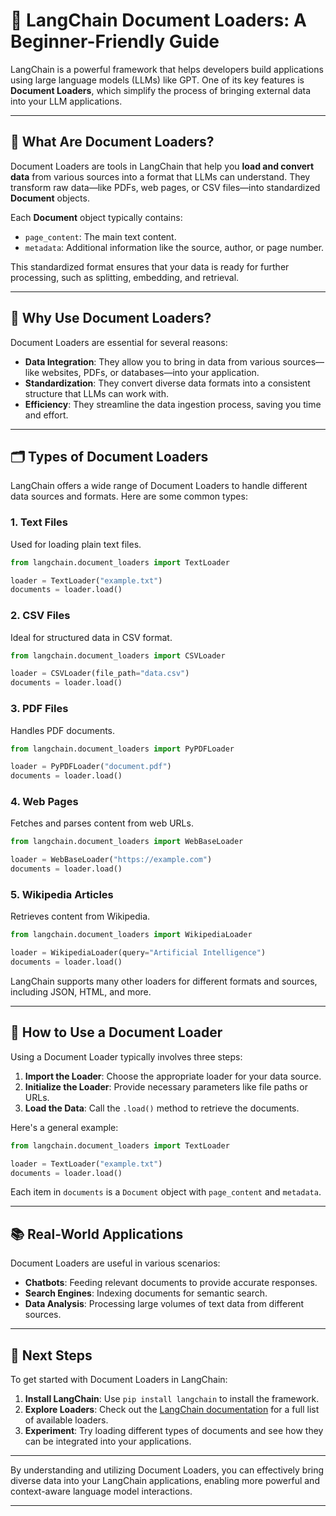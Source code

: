# 📘 LangChain Document Loaders: A Beginner-Friendly Guide

LangChain is a powerful framework that helps developers build applications using large language models (LLMs) like GPT. One of its key features is **Document Loaders**, which simplify the process of bringing external data into your LLM applications.

---

## 📄 What Are Document Loaders?

Document Loaders are tools in LangChain that help you **load and convert data** from various sources into a format that LLMs can understand. They transform raw data—like PDFs, web pages, or CSV files—into standardized **Document** objects.

Each **Document** object typically contains:

* `page_content`: The main text content.
* `metadata`: Additional information like the source, author, or page number.

This standardized format ensures that your data is ready for further processing, such as splitting, embedding, and retrieval.

---

## 🧰 Why Use Document Loaders?

Document Loaders are essential for several reasons:

* **Data Integration**: They allow you to bring in data from various sources—like websites, PDFs, or databases—into your application.
* **Standardization**: They convert diverse data formats into a consistent structure that LLMs can work with.
* **Efficiency**: They streamline the data ingestion process, saving you time and effort.

---

## 🗂️ Types of Document Loaders

LangChain offers a wide range of Document Loaders to handle different data sources and formats. Here are some common types:

### 1. **Text Files**

Used for loading plain text files.

```python
from langchain.document_loaders import TextLoader

loader = TextLoader("example.txt")
documents = loader.load()
```



### 2. **CSV Files**

Ideal for structured data in CSV format.

```python
from langchain.document_loaders import CSVLoader

loader = CSVLoader(file_path="data.csv")
documents = loader.load()
```



### 3. **PDF Files**

Handles PDF documents.

```python
from langchain.document_loaders import PyPDFLoader

loader = PyPDFLoader("document.pdf")
documents = loader.load()
```



### 4. **Web Pages**

Fetches and parses content from web URLs.

```python
from langchain.document_loaders import WebBaseLoader

loader = WebBaseLoader("https://example.com")
documents = loader.load()
```



### 5. **Wikipedia Articles**

Retrieves content from Wikipedia.

```python
from langchain.document_loaders import WikipediaLoader

loader = WikipediaLoader(query="Artificial Intelligence")
documents = loader.load()
```



LangChain supports many other loaders for different formats and sources, including JSON, HTML, and more.

---

## 🔄 How to Use a Document Loader

Using a Document Loader typically involves three steps:

1. **Import the Loader**: Choose the appropriate loader for your data source.
2. **Initialize the Loader**: Provide necessary parameters like file paths or URLs.
3. **Load the Data**: Call the `.load()` method to retrieve the documents.

Here's a general example:

```python
from langchain.document_loaders import TextLoader

loader = TextLoader("example.txt")
documents = loader.load()
```



Each item in `documents` is a `Document` object with `page_content` and `metadata`.

---

## 📚 Real-World Applications

Document Loaders are useful in various scenarios:

* **Chatbots**: Feeding relevant documents to provide accurate responses.
* **Search Engines**: Indexing documents for semantic search.
* **Data Analysis**: Processing large volumes of text data from different sources.

---

## 🚀 Next Steps

To get started with Document Loaders in LangChain:

1. **Install LangChain**: Use `pip install langchain` to install the framework.
2. **Explore Loaders**: Check out the [LangChain documentation](https://python.langchain.com/docs/integrations/document_loaders/) for a full list of available loaders.
3. **Experiment**: Try loading different types of documents and see how they can be integrated into your applications.

---

By understanding and utilizing Document Loaders, you can effectively bring diverse data into your LangChain applications, enabling more powerful and context-aware language model interactions.

---